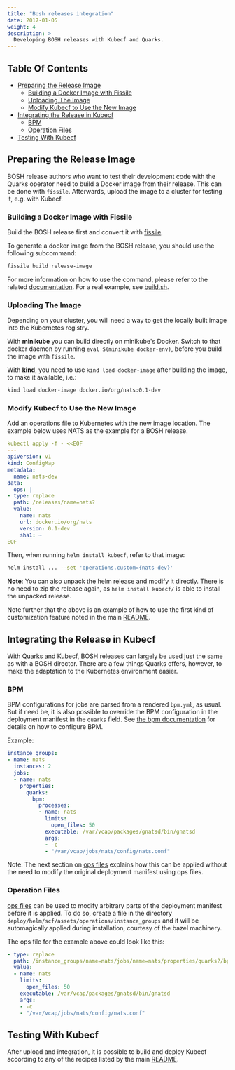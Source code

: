 ```yaml
---
title: "Bosh releases integration"
date: 2017-01-05
weight: 4
description: >
  Developing BOSH releases with Kubecf and Quarks.
---
```


## Table Of Contents

  -  [Preparing the Release Image](#preparing-the-release-image)
       - [Building a Docker Image with Fissile](#building-a-docker-image-with-fissile)
       - [Uploading The Image](#uploading-the-image)
       - [Modify Kubecf to Use the New Image](#modify-kubecf-to-use-the-new-image)
  -  [Integrating the Release in Kubecf](#integrating-the-release-in-kubecf)
       - [BPM](#bpm)
       - [Operation Files](#operation-files)
  -  [Testing With Kubecf](#testing-with-kubecf)

## Preparing the Release Image

BOSH release authors who want to test their development code with the
Quarks operator need to build a Docker image from their release.
This can be done with `fissile`.  Afterwards, upload the image to a
cluster for testing it, e.g. with Kubecf.

### Building a Docker Image with Fissile

Build the BOSH release first and convert it with [fissile].

To generate a docker image from the BOSH release, you should use the
following subcommand:

```sh
fissile build release-image
```

For more information on how to use the command, please refer to the
related [documentation]. For a real example, see [build.sh].

[fissile]:       https://github.com/cloudfoundry-incubator/fissile
[documentation]: https://github.com/cloudfoundry-incubator/fissile/blob/develop/docs/build-docker-imgs.md
[build.sh]:      https://github.com/cloudfoundry-incubator/cf-operator-ci/blob/e83e46548787ee740ea1918182604faaa5cddf8f/pipelines/release-images/tasks/build.sh#L34

### Uploading The Image

Depending on your cluster, you will need a way to get the locally
built image into the Kubernetes registry.

With __minikube__ you can build directly on minikube's Docker. Switch
to that docker daemon by running `eval $(minikube docker-env)`, before
you build the image with `fissile`.

With __kind__, you need to use `kind load docker-image` after building
the image, to make it available, i.e.:

```sh
kind load docker-image docker.io/org/nats:0.1-dev
```

### Modify Kubecf to Use the New Image

Add an operations file to Kubernetes with the new image location. The
example below uses NATS as the example for a BOSH release.

```yaml
kubectl apply -f - <<EOF
---
apiVersion: v1
kind: ConfigMap
metadata:
  name: nats-dev
data:
  ops: |
- type: replace
  path: /releases/name=nats?
  value:
    name: nats
    url: docker.io/org/nats
    version: 0.1-dev
    sha1: ~
EOF
```

Then, when running `helm install kubecf`, refer to that image:

```sh
helm install ... --set 'operations.custom={nats-dev}'
```

__Note__: You can also unpack the helm release and modify it directly.
There is no need to zip the release again, as `helm install kubecf/` is
able to install the unpacked release.

Note further that the above is an example of how to use the first kind
of customization feature noted in the main [README](Contribute.md#customization).

## Integrating the Release in Kubecf

With Quarks and Kubecf, BOSH releases can largely be used just the
same as with a BOSH director. There are a few things Quarks offers,
however, to make the adaptation to the Kubernetes environment easier.

### BPM

BPM configurations for jobs are parsed from a rendered `bpm.yml`, as
usual. But if need be, it is also possible to override the BPM
configuration in the deployment manifest in the `quarks` field. See
[the bpm documentation] for details on how to configure BPM.

[the bpm documentation]: https://bosh.io/docs/bpm/config/

Example:

```yaml
instance_groups:
- name: nats
  instances: 2
  jobs:
  - name: nats
    properties:
      quarks:
        bpm:
          processes:
          - name: nats
            limits:
              open_files: 50
            executable: /var/vcap/packages/gnatsd/bin/gnatsd
            args:
            - -c
            - "/var/vcap/jobs/nats/config/nats.conf"
```

Note: The next section on [ops files](#operation-files) explains how
this can be applied without the need to modify the original deployment
manifest using ops files.

### Operation Files

[ops files] can be used to modify arbitrary parts of the deployment
manifest before it is applied. To do so, create a file in the
directory `deploy/helm/scf/assets/operations/instance_groups` and it
will be automagically applied during installation, courtesy of the
bazel machinery.

[ops files]: https://bosh.io/docs/cli-ops-files/

The ops file for the example above could look like this:

```yaml
- type: replace
  path: /instance_groups/name=nats/jobs/name=nats/properties/quarks?/bpm/processes
  value:
  - name: nats
    limits:
      open_files: 50
    executable: /var/vcap/packages/gnatsd/bin/gnatsd
    args:
    - -c
    - "/var/vcap/jobs/nats/config/nats.conf"

```

## Testing With Kubecf

After upload and integration, it is possible to build and deploy Kubecf
according to any of the recipes listed by the main
[README](Contribute.md#deployment).
